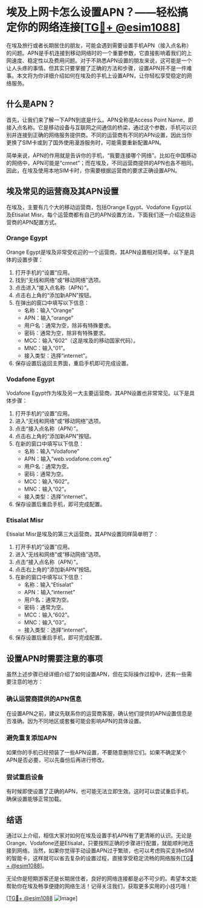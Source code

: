 # 埃及上网卡怎么设置APN？——轻松搞定你的网络连接[[TG💪+ @esim1088](https://t.me/s/esim1088)]

在埃及旅行或者长期居住的朋友，可能会遇到需要设置手机APN（接入点名称）的问题。APN是手机连接到移动网络时的一个重要参数，它直接影响着我们的上网速度、稳定性以及费用问题。对于不熟悉APN设置的朋友来说，这可能是一个让人头疼的事情。但其实只要掌握了正确的方法和步骤，设置APN并不是一件难事。本文将为你详细介绍如何在埃及的手机上设置APN，让你轻松享受稳定的网络服务。

## 什么是APN？

首先，让我们来了解一下APN到底是什么。APN全称是Access Point Name，即接入点名称。它是移动设备与互联网之间通信的桥梁，通过这个参数，手机可以识别并连接到正确的网络服务提供商。不同的运营商有不同的APN设置，因此当你更换了SIM卡或到了国外使用漫游服务时，可能需要重新配置APN。

简单来说，APN的作用就是告诉你的手机，“我要连接哪个网络”。比如在中国移动的网络中，APN可能是“cmnet”；而在埃及，不同运营商提供的APN也各不相同。因此，在埃及使用本地SIM卡时，你需要根据运营商的要求正确设置APN。

## 埃及常见的运营商及其APN设置

在埃及，主要有几个大的移动运营商，包括Orange Egypt、Vodafone Egypt以及Etisalat Misr。每个运营商都有自己的APN设置方法，下面我们逐一介绍这些运营商的APN配置方式。

### Orange Egypt

Orange Egypt是埃及非常受欢迎的一个运营商，其APN设置相对简单。以下是具体的设置步骤：

1. 打开手机的“设置”应用。
2. 找到“无线和网络”或“移动网络”选项。
3. 点击进入“接入点名称（APN）”。
4. 点击右上角的“添加新APN”按钮。
5. 在弹出的窗口中填写以下信息：
   - 名称：输入“Orange”
   - APN：输入“orange”
   - 用户名：通常为空，除非有特殊要求。
   - 密码：通常为空，除非有特殊要求。
   - MCC：输入“602”（这是埃及的移动国家代码）。
   - MNC：输入“01”。
   - 接入类型：选择“internet”。
6. 保存设置后返回主界面，重启手机即可完成设置。

### Vodafone Egypt

Vodafone Egypt作为埃及另一大主要运营商，其APN设置也非常常见。以下是具体步骤：

1. 打开手机的“设置”应用。
2. 进入“无线和网络”或“移动网络”选项。
3. 点击“接入点名称（APN）”。
4. 点击右上角的“添加新APN”按钮。
5. 在新的窗口中填写以下信息：
   - 名称：输入“Vodafone”
   - APN：输入“web.vodafone.com.eg”
   - 用户名：通常为空。
   - 密码：通常为空。
   - MCC：输入“602”。
   - MNC：输入“02”。
   - 接入类型：选择“internet”。
6. 保存设置后重启手机，即可完成配置。

### Etisalat Misr

Etisalat Misr是埃及的第三大运营商，其APN设置同样简单明了：

1. 打开手机的“设置”应用。
2. 进入“无线和网络”或“移动网络”选项。
3. 点击“接入点名称（APN）”。
4. 点击右上角的“添加新APN”按钮。
5. 在新的窗口中填写以下信息：
   - 名称：输入“Etisalat”
   - APN：输入“internet”
   - 用户名：通常为空。
   - 密码：通常为空。
   - MCC：输入“602”。
   - MNC：输入“03”。
   - 接入类型：选择“internet”。
6. 保存设置后重启手机，即可完成配置。

## 设置APN时需要注意的事项

虽然上述步骤已经详细介绍了如何设置APN，但在实际操作过程中，还有一些需要注意的地方：

### 确认运营商提供的APN信息

在设置APN之前，建议先联系你的运营商客服，确认他们提供的APN设置信息是否准确。因为不同地区或套餐可能会影响APN的具体设置。

### 避免重复添加APN

如果你的手机已经预装了一些APN设置，不要随意删除它们。如果不确定某个APN是否必要，可以先备份后再进行修改。

### 尝试重启设备

有时候即使设置了正确的APN，也可能无法立即生效。这时可以尝试重启手机，确保设置能够正常加载。

## 结语

通过以上介绍，相信大家对如何在埃及设置手机APN有了更清晰的认识。无论是Orange、Vodafone还是Etisalat，只要按照正确的步骤进行配置，就能顺利地连接到网络。当然，如果你觉得手动设置APN过于繁琐，也可以考虑购买支持eSIM的智能卡，这样就可以省去复杂的设置过程，直接享受稳定流畅的网络服务[[TG💪+ @esim1088](https://t.me/s/esim1088)]。

无论你是短期游客还是长期居住者，良好的网络连接都是必不可少的。希望本文能帮助你在埃及畅享便捷的网络生活！记得关注我们，获取更多实用的小技巧哦！

[[TG💪+ @esim1088](https://t.me/s/esim1088) ![Image](https://i.postimg.cc/4NQfJmqS/Snipaste-2025-05-13-00-14-12.png)]